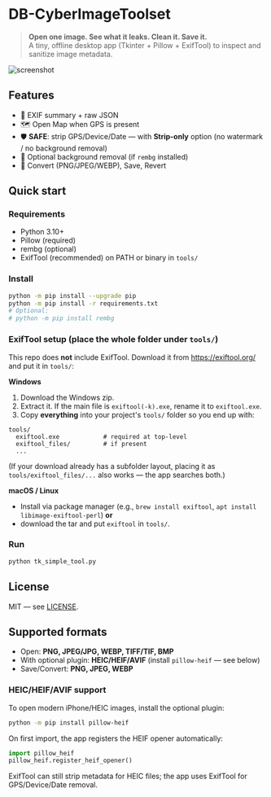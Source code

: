 # DB-CyberImageToolset

> **Open one image. See what it leaks. Clean it. Save it.**  
> A tiny, offline desktop app (Tkinter + Pillow + ExifTool) to inspect and sanitize image metadata.

![screenshot](docs/screenshot.png)

## Features
- 🔎 EXIF summary + raw JSON
- 🗺️ Open Map when GPS is present
- 🛡️ **SAFE**: strip GPS/Device/Date — with **Strip-only** option (no watermark / no background removal)
- 🧹 Optional background removal (if `rembg` installed)
- 🔁 Convert (PNG/JPEG/WEBP), Save, Revert

## Quick start
### Requirements
- Python 3.10+
- Pillow (required)
- rembg (optional)
- ExifTool (recommended) on PATH or binary in `tools/`

### Install
```bash
python -m pip install --upgrade pip
python -m pip install -r requirements.txt
# Optional:
# python -m pip install rembg
```


### ExifTool setup (place the whole folder under `tools/`)

This repo does **not** include ExifTool. Download it from https://exiftool.org/ and put it in `tools/`:

**Windows**
1. Download the Windows zip.
2. Extract it. If the main file is `exiftool(-k).exe`, rename it to `exiftool.exe`.
3. Copy **everything** into your project's `tools/` folder so you end up with:

```
tools/
  exiftool.exe            # required at top-level
  exiftool_files/         # if present
  ...
```

(If your download already has a subfolder layout, placing it as `tools/exiftool_files/...` also works — the app searches both.)

**macOS / Linux**
- Install via package manager (e.g., `brew install exiftool`, `apt install libimage-exiftool-perl`) **or**
- download the tar and put `exiftool` in `tools/`.

### Run
```bash
python tk_simple_tool.py
```

## License
MIT — see [LICENSE](LICENSE).


## Supported formats
- Open: **PNG, JPEG/JPG, WEBP, TIFF/TIF, BMP**  
- With optional plugin: **HEIC/HEIF/AVIF** (install `pillow-heif` — see below)  
- Save/Convert: **PNG, JPEG, WEBP**

### HEIC/HEIF/AVIF support
To open modern iPhone/HEIC images, install the optional plugin:
```bash
python -m pip install pillow-heif
```
On first import, the app registers the HEIF opener automatically:
```python
import pillow_heif
pillow_heif.register_heif_opener()
```
ExifTool can still strip metadata for HEIC files; the app uses ExifTool for GPS/Device/Date removal.
